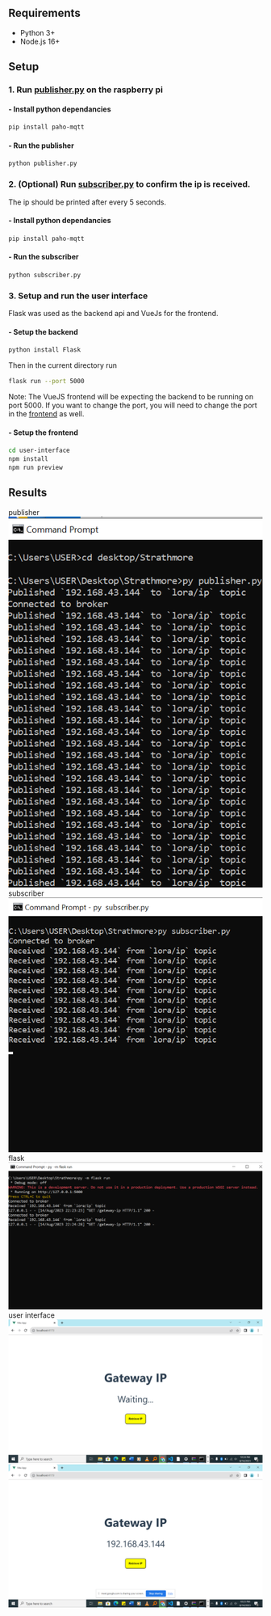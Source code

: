 ## Requirements
- Python 3+
- Node.js 16+

## Setup
### 1. Run [publisher.py](./publisher.py) on the raspberry pi
#### - Install python dependancies
```bash
pip install paho-mqtt
```
#### - Run the publisher
```bash
python publisher.py
```

### 2. (Optional) Run [subscriber.py](./subscriber.py) to confirm the ip is received.
The ip should be printed after every 5 seconds.

#### - Install python dependancies
```bash
pip install paho-mqtt
```
#### - Run the subscriber
```bash
python subscriber.py
```

### 3. Setup and run the user interface
Flask was used as the backend api and VueJs for the frontend.

#### - Setup the backend
```bash
python install Flask
```
Then in the current directory run
```bash
flask run --port 5000
```
Note: The VueJS frontend will be expecting the backend to be running on port 5000. If you want to change the port, you will need to change the port in the [frontend](./user-interface/src/App.vue) as well.

#### - Setup the frontend
```bash
cd user-interface
npm install
npm run preview
```

## Results
publisher
![publisher](./results/publisher.png)
subscriber
![subscriber](./results/subscriber.png)
flask
![flask](./results/flask.png)
user interface
![user interface](./results/user-interface-1.png)
![user interface](./results/user-interface-2.png)


